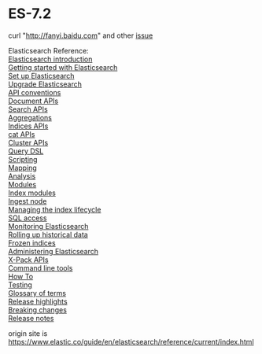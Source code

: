 # ES-7.2
curl "http://fanyi.baidu.com" and other [issue]()

Elasticsearch Reference:  
[Elasticsearch introduction](./Elasticsearch-introduction.md)   
[Getting started with Elasticsearch](./Getting-started-with-Elasticsearch.md)  
[Set up Elasticsearch]()  
[Upgrade Elasticsearch]()  
[API conventions]()    
[Document APIs]()    
[Search APIs]()    
[Aggregations]()  
[Indices APIs]()    
[cat APIs]()    
[Cluster APIs]()  
[Query DSL]()  
[Scripting]()  
[Mapping]()  
[Analysis]()  
[Modules]()  
[Index modules]()  
[Ingest node]()  
[Managing the index lifecycle]()  
[SQL access]()  
[Monitoring Elasticsearch]()  
[Rolling up historical data]()  
[Frozen indices]()  
[Administering Elasticsearch]()  
[X-Pack APIs]()  
[Command line tools]()  
[How To]()  
[Testing]()  
[Glossary of terms]()  
[Release highlights]()  
[Breaking changes]()  
[Release notes]()  

origin site is https://www.elastic.co/guide/en/elasticsearch/reference/current/index.html
